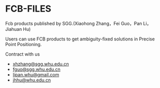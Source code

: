 # FCB-FILES
Fcb products published by SGG.(Xiaohong Zhang，Fei Guo，Pan Li，Jiahuan Hu)

Users can use FCB products to get  ambiguity-fixed solutions in Precise Point Positioning.

Contract with us
* xhzhang@sgg.whu.edu.cn
* fguo@sgg.whu.edu.cn
* lipan.whu@gmail.com
* jhhu@whu.edu.cn
